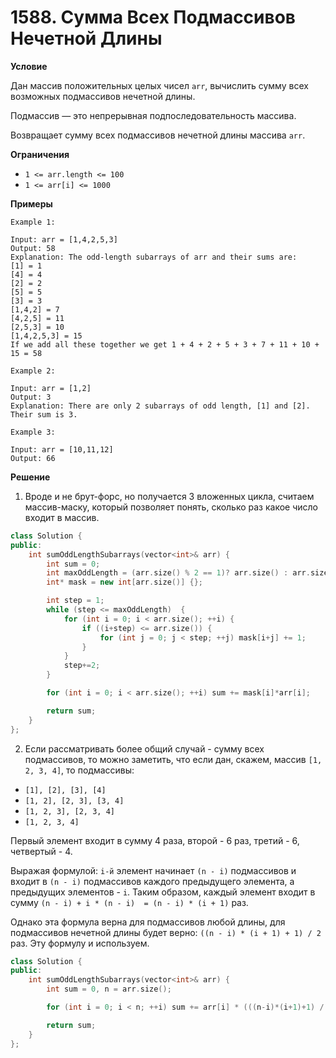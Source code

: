 # 1588. Сумма Всех Подмассивов Нечетной Длины

**Условие**

Дан массив положительных целых чисел `arr`, вычислить сумму всех возможных подмассивов нечетной длины.

Подмассив — это непрерывная подпоследовательность массива.

Возвращает сумму всех подмассивов нечетной длины массива `arr`.

**Ограничения**

- `1 <= arr.length <= 100`
- `1 <= arr[i] <= 1000`

**Примеры**
```
Example 1:

Input: arr = [1,4,2,5,3]
Output: 58
Explanation: The odd-length subarrays of arr and their sums are:
[1] = 1
[4] = 4
[2] = 2
[5] = 5
[3] = 3
[1,4,2] = 7
[4,2,5] = 11
[2,5,3] = 10
[1,4,2,5,3] = 15
If we add all these together we get 1 + 4 + 2 + 5 + 3 + 7 + 11 + 10 + 15 = 58

Example 2:

Input: arr = [1,2]
Output: 3
Explanation: There are only 2 subarrays of odd length, [1] and [2]. Their sum is 3.

Example 3:

Input: arr = [10,11,12]
Output: 66
```


**Решение**
1. Вроде и не брут-форс, но получается 3 вложенных цикла, считаем массив-маску, который позволяет понять, сколько раз какое число входит в массив.

```C++
class Solution {
public:
    int sumOddLengthSubarrays(vector<int>& arr) {
        int sum = 0;
        int maxOddLength = (arr.size() % 2 == 1)? arr.size() : arr.size()-1;
        int* mask = new int[arr.size()] {};

        int step = 1;
        while (step <= maxOddLength)  {
            for (int i = 0; i < arr.size(); ++i) {
                if ((i+step) <= arr.size()) {
                    for (int j = 0; j < step; ++j) mask[i+j] += 1;
                }
            }
            step+=2;
        }

        for (int i = 0; i < arr.size(); ++i) sum += mask[i]*arr[i];

        return sum; 
    }
};
```

2. Если рассматривать более общий случай - сумму всех подмассивов, то можно заметить, что если дан, скажем, массив `[1, 2, 3, 4]`, то подмассивы:
- `[1], [2], [3], [4]`
- `[1, 2], [2, 3], [3, 4]`
- `[1, 2, 3], [2, 3, 4]`
- `[1, 2, 3, 4]`

Первый элемент входит в сумму 4 раза, второй - 6 раз, третий - 6, четвертый - 4. 

Выражая формулой: `i-й` элемент начинает `(n - i)` подмассивов и входит в `(n - i)` подмассивов каждого предыдущего элемента, а предыдущих элементов - `i`. Таким образом, каждый элемент входит в сумму `(n - i) + i * (n - i)  = (n - i) * (i + 1)` раз.

Однако эта формула верна для подмассивов любой длины, для подмассивов нечетной длины будет верно: `((n - i) * (i + 1) + 1) / 2` раз. Эту формулу и используем.

```C++
class Solution {
public:
    int sumOddLengthSubarrays(vector<int>& arr) {
        int sum = 0, n = arr.size();

        for (int i = 0; i < n; ++i) sum += arr[i] * (((n-i)*(i+1)+1) / 2);

        return sum; 
    }
};
```
